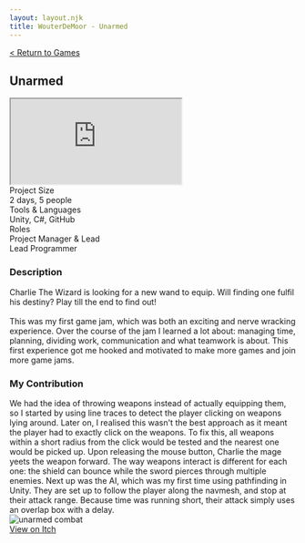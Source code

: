 ```yaml
---
layout: layout.njk
title: WouterDeMoor - Unarmed
---
```


<article class="project-page container">
<div class="project-page-head">
    <a href="/games">< Return to Games</a>
    <h2 class="project-title">Unarmed</h2>
</div>
<div class="project-intro">
    <iframe class="project-video"
    title="Unarmed Trailer (DAE Virtual Easter JAM)"
    src="https://www.youtube.com/embed/RpnbLTf0mCM"
    allow="accelerometer; autoplay; clipboard-write; encrypted-media; gyroscope; picture-in-picture" allowfullscreen>
    </iframe>
    <div class="project-data">
        <div>
            <div class="data-title">Project Size</div>
            <div class="data-text">2 days, 5 people</div>
        </div>
        <div>
            <div class="data-title">Tools &amp; Languages</div>
            <div class="data-text">Unity, C#, GitHub</div>
        </div>
        <div>
            <div class="data-title">Roles</div>
            <div class="data-text">
            Project Manager &amp; Lead</br>
            Lead Programmer
            </div>
        </div>
    </div>
</div>

<section class="project-section">
    <h3>Description</h3>
    <div class="project-description">
        Charlie The Wizard is looking for a new wand to equip. Will finding one fulfil his destiny? Play till the end to find out! </br>
        </br>
        This was my first game jam, which was both an exciting and nerve wracking experience. Over the course of the jam I learned a lot about: managing time, planning, dividing work, communication and what teamwork is about. This first experience got me hooked and motivated to make more games and join more game jams.
    </div>
</section>

<section class="project-section">
    <h3>My Contribution</h3>
    <div class="project-task-100">
        <div class="task-container">
            <div>
            We had the idea of throwing weapons instead of actually equipping them, so I started by using line traces to detect the player clicking on weapons lying around. Later on, I realised this wasn't the best approach as it meant the player had to exactly click on the weapons. To fix this, all weapons within a short radius from the click would be tested and the nearest one would be picked up. Upon releasing the mouse button, Charlie the mage yeets the weapon forward. The way weapons interact is different for each one: the shield can bounce while the sword pierces through multiple enemies. Next up was the AI, which was my first time using pathfinding in Unity. They are set up to follow the player along the navmesh, and stop at their attack range. Because time was running short, their attack simply uses an overlap box with a delay.
            </div>
            <img src="/gif/unarmed_combat.gif" alt="unarmed combat" loading="lazy"/>
        </div>
    </div>
</section>

<div class="button-div">
    <a class="link-button" href="https://eezehdev.itch.io/unarmed" target="_blank" rel="noopener noreferrer">View on Itch</a>
</div>
</article>